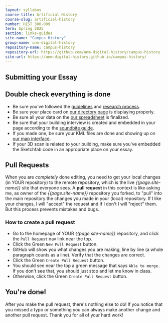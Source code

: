 ```yaml
---
layout: syllabus
course-title: Artificial History
course-slug: artificial-history
number: HIST 300-009
term: Spring 2025
section: links-guides
site-name: "Campus History"
group-name: unm-digital-history
repository-name: campus-history
repository-url: https://github.com/unm-digital-history/campus-history
site-url: https://unm-digital-history.github.io/campus-history/
---
```


## Submitting your Essay

## Double check everything is done
- Be sure you've followed the [guidelines](campus-history-guidelines) and [research process](campus-history-research-process).
- Be sure your place card on [our directory page](https://unm-campus-histories.github.io//directory) is displaying properly.
- Be sure all your data on the [our spreadsheet](https://docs.google.com/spreadsheets/d/1AE1X-dDphqyYjVlUj1w0xvWivnu0e7EtyxzuGNjbock/edit#gid=0) is finalized.
- Be sure that your building interview is created and embedded in your page according to the [soundbite guide](sound-bites).
- If you made one, be sure your KML files are done and showing up on [our map interface](https://unm-campus-histories.github.io/map).
- If your 3D scan is related to your building, make sure you've embedded the Sketchfab code in an appropriate place on your essay.


## Pull Requests
When you are *completely* done editing, you need to get your local changes (in YOUR repository) to the remote repository, which is the live _{{page.site-name}}_ site that everyone sees. A **pull request** in this context is like asking me, as owner of the _{{page.site-name}}_ repository you forked, to "pull" into the main repository the changes you made in your (local) repository. If I like your changes, I will "accept" the request and if I don't I will "reject" them. But this process prevents mistakes and bugs.


### How to create a pull request
- Go to the homepage of YOUR _{{page.site-name}}_ repository, and click the `Pull Request` nav link near the top.
- Click the Green `New Pull Request` button.
- GitHub will show you what changes you are making, line by line (a whole paragraph counts as a line). Verify that the changes are correct.
- Click the Green `Create Pull Request` button.
- You should see near the top a green message that says `Able to merge.` If you don't see that, you should just stop and let me know in class.
- Otherwise, click the Green `Create Pull Request` button.


## You're done!
After you make the pull request, there's nothing else to do! If you notice that you missed a typo or something you can always make another change and another pull request. Thank you for all of your hard work!